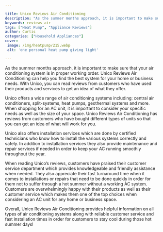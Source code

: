 ```yaml
---

title: Unico Reviews Air Conditioning
description: "As the summer months approach, it is important to make sure that your air conditioning system is in proper working order. Unico Re...take a moment to check it out "
keywords: reviews air
tags: ["Heat Pump", "Appliance Reviews"]
author: Curtis
categories: ["Household Appliances"]
cover: 
 image: /img/heatpump/215.webp
 alt: 'one personal heat pump giving light'

---
```


As the summer months approach, it is important to make sure that your air conditioning system is in proper working order. Unico Reviews Air Conditioning can help you find the best system for your home or business needs. With Unico, you can read reviews from customers who have used their products and services to get an idea of what they offer. 

Unico offers a wide range of air conditioning systems including: central air conditioners, split-systems, heat pumps, geothermal systems and more. When shopping for an AC unit, it is important to consider your specific needs as well as the size of your space. Unico Reviews Air Conditioning has reviews from customers who have bought different types of units so that you can get an idea of what will work for you. 

Unico also offers installation services which are done by certified technicians who know how to install the various systems correctly and safely. In addition to installation services they also provide maintenance and repair services if needed in order to keep your AC running smoothly throughout the year. 

When reading Unico’s reviews, customers have praised their customer service department which provides knowledgeable and friendly assistance when needed. They also appreciate their fast turnaround time when it comes to installations or repairs that need to be done quickly in order for them not to suffer through a hot summer without a working AC system. Customers are overwhelmingly happy with their products as well as their customer service which makes them one of the top choices when considering an AC unit for any home or business space. 

Overall, Unico Reviews Air Conditioning provides helpful information on all types of air conditioning systems along with reliable customer service and fast installation times in order for customers to stay cool during those hot summer days!
